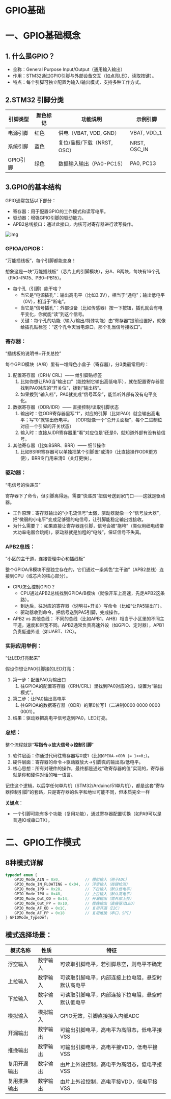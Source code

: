 # GPIO基础

# 一、GPIO基础概念

## 1. 什么是GPIO？

- 全称：General Purpose Input/Output（通用输入输出）  
- 作用：STM32通过GPIO引脚与外部设备交互（如点亮LED、读取按键）。  
- 特点：每个引脚可独立配置为输入/输出模式，支持多种工作方式。

## 2.STM32 引脚分类

| 引脚类型 | 颜色标记 | 功能说明                    | 示例引脚     |
| -------- | -------- | --------------------------- | ------------ |
| 电源引脚 | 红色     | 供电（VBAT, VDD, GND）      | VBAT, VDD_1  |
| 系统引脚 | 蓝色     | 复位/晶振/下载（NRST, OSC） | NRST, OSC_IN |
| GPIO引脚 | 绿色     | 数据输入输出（PA0-PC15）    | PA0, PC13    |

## 3.GPIO的基本结构

GPIO通常包括以下部分：

- 寄存器：用于配置GPIO的工作模式和读写电平。
- 驱动器：增强GPIO引脚的驱动能力。
- APB2总线接口：通过此接口，内核可对寄存器进行读写操作。

![img](https://ycna0ikpc5v0.feishu.cn/space/api/box/stream/download/asynccode/?code=NGNlYjg1MzEzZDYxNzZkYjkzMGQ3MjU4ZDk2OWY3YTFfUlZWcjNjczFJSDhQNlNCWTN2b25DQ3JGYXlGRWlDaENfVG9rZW46VXF5cmJNUkxXb1BXTGR4WDl2ZmNGWFFjbnlxXzE3NTQ2NjY4MDc6MTc1NDY3MDQwN19WNA)

### GPIOA/GPIOB：

“万能插线板”，每个引脚都能变身！

想象这是一块“万能插线板”（芯片上的引脚模块），分A、B两块，每块有16个孔（PA0~PA15、PB0~PB15）。

- 每个孔（引脚）能干啥？ 
  - 当它是“电源插孔”：输出高电平（比如3.3V），相当于“通电”；输出低电平（0V），相当于“断电”。
  - 当它是“信号插孔”：外部设备（比如传感器）按一下按钮，插孔就会有电平变化，你就能“读”到这个信号。
  - 关键：每个孔的功能（输入/输出/特殊功能）由“寄存器”提前设置好，就像给插孔贴标签：“这个孔今天当电源口，那个孔当信号接收口”。

### 寄存器：

“插线板的说明书+开关总控”

每个GPIO模块（A/B）里有一堆绿色小盒子（寄存器），分3类最常用的：

1. 配置寄存器（CRH/ CRL）—— 给引脚贴标签
   1. 比如你想让PA0当“输出口”（能控制它输出高低电平），就在配置寄存器里找到PA0对应的“开关位”，拨到“输出档”。
   2. 如果拨到“输入档”，PA0就变成“信号耳朵”，能监听外部有没有电平变化。
2. 数据寄存器（ODR/IDR）—— 直接控制/读取引脚状态
   1. 输出时：往ODR寄存器里写“1”，对应的引脚（比如PA0）就会输出高电平；写“0”就输出低电平。 （ODR就像一个“总开关面板”，每个二进制位对应一个引脚的开关状态）
   2. 输入时：直接从IDR寄存器里“看”对应位是1还是0，就知道外部有没有给信号。
3. 其他寄存器（比如BSRR、BRR）—— 细节操作
   1. 比如BSRR寄存器可以单独把某个引脚置1或清0（比直接操作ODR更方便），BRR专门用来清0（关灯更快）。

### 驱动器：

“电信号的快递员”

寄存器下了命令，但引脚离得远，需要“快递员”把信号送到家门口——这就是驱动器。

- 工作原理：寄存器输出的“小电流信号”太弱，驱动器就像一个“信号放大器”，把“微弱的小电平”变成足够强的电信号，让引脚能稳定输出或接收。
- 为什么需要？：如果直接让寄存器连引脚，信号会被“拖垮”（类似用细电线带大功率电器会跳闸），驱动器就是加粗的“电线”，保证信号不失真。

### APB2总线：

“小区的主干道，连接管理中心和插线板”

整个GPIOA/B模块不是独立存在的，它们通过一条紫色“主干道”（APB2总线）连接到CPU（或芯片的核心部分）。

- CPU怎么控制GPIO？ 
  - CPU通过APB2总线找到GPIOA/B模块（就像开车上高速，先走APB2这条路）。
  - 到达后，往对应的寄存器（说明书+开关）写命令（比如“让PA5输出1”）。
  - 驱动器收到命令，把信号送到PA5引脚，完成操作。
- APB2 vs 其他总线： 不同的总线（比如APB1、AHB）相当于小区里的不同主干道，速度和带宽不同。APB2通常负责高速外设（如GPIO、定时器），APB1负责低速外设（如UART、I2C）。

### 实际应用举例：

“让LED灯亮起来”

假设你想让PA0引脚接的LED灯亮：

1. 第一步：配置PA0为输出口 
   1. 往GPIOA的配置寄存器（CRH/CRL）里找到PA0对应的位，设置为“输出模式”。
2. 第二步：让PA0输出高电平 
   1. 往GPIOA的数据寄存器（ODR）的第0位写1（二进制0000 0000 0000 0001）。
3. 结果：驱动器把高电平信号送到PA0，LED灯亮。

### 总结：

整个流程就是“**写指令→放大信号→控制引脚**”

1. 软件层面：你通过代码往寄存器写0或1（比如`GPIOA->ODR |= 1<<0;`）。
2. 硬件层面：寄存器的命令→驱动器放大→引脚真的输出高/低电平。
3. 核心思想：所有对硬件的操作，最终都是通过“改寄存器的值”实现的，寄存器就是你和硬件对话的唯一语言。

记住这个逻辑，以后学任何单片机（STM32/Arduino/51单片机），都是这套“寄存器控制引脚”的套路，只是寄存器的名字和地址可能不同，但本质完全一样

**关键点**：  

- 一个引脚可能有多个功能（复用功能），通过寄存器配置切换（如PA9可以是普通IO或串口TX）。

# 二、GPIO工作模式

## **8种模式详解**

```C
typedef enum {
    GPIO_Mode_AIN = 0x0,           // 模拟输入（用于ADC）
    GPIO_Mode_IN_FLOATING = 0x04,  // 浮空输入（按键检测）
    GPIO_Mode_IPD = 0x28,          // 下拉输入（默认低电平）
    GPIO_Mode_IPU = 0x48,          // 上拉输入（默认高电平）
    GPIO_Mode_Out_OD = 0x14,       // 开漏输出（需外部上拉）
    GPIO_Mode_Out_PP = 0x10,       // 推挽输出（直接驱动LED）
    GPIO_Mode_AF_OD = 0x1C,        // 复用开漏（I2C）
    GPIO_Mode_AF_PP = 0x18         // 复用推挽（串口、SPI）
} GPIOMode_TypeDef;
```

## **模式选择场景**：  

| **模式名称** | **性质** | **特征**                                           |
| ------------ | -------- | -------------------------------------------------- |
| 浮空输入     | 数字输入 | 可读取引脚电平，若引脚悬空，则电平不确定           |
| 上拉输入     | 数字输入 | 可读取引脚电平，内部连接上拉电阻，悬空时默认高电平 |
| 下拉输入     | 数字输入 | 可读取引脚电平，内部连接下拉电阻，悬空时默认低电平 |
| 模拟输入     | 模拟输入 | GPIO无效，引脚直接接入内部ADC                      |
| 开漏输出     | 数字输出 | 可输出引脚电平，高电平为高阻态，低电平接VSS        |
| 推挽输出     | 数字输出 | 可输出引脚电平，高电平接VDD，低电平接VSS           |
| 复用开漏输出 | 数字输出 | 由片上外设控制，高电平为高阻态，低电平接VSS        |
| 复用推挽输出 | 数字输出 | 由片上外设控制，高电平接VDD，低电平接VSS           |